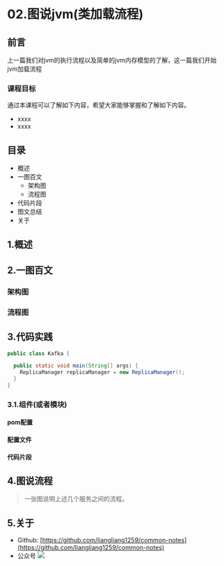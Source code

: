 # 02.图说jvm(类加载流程)
## 前言
上一篇我们对jvm的执行流程以及简单的jvm内存模型的了解，这一篇我们开始jvm加载流程
### 课程目标
通过本课程可以了解如下内容，希望大家能够掌握和了解如下内容。
 - xxxx
 - xxxx
## 目录
 - 概述
 - 一图百文
   - 架构图
   - 流程图 
 - 代码片段
 - 图文总结
 - 关于
## 1.概述


## 2.一图百文
### 架构图
### 流程图

## 3.代码实践
```java
public class Kafka {

  public static void main(String[] args) {
    ReplicaManager replicaManager = new ReplicaManager();
  }
}
```




### 3.1.组件(或者模块)

#### pom配置

#### 配置文件

#### 代码片段


## 4.图说流程
> 一张图说明上述几个服务之间的流程。



## 5.关于
 - Github: [https://github.com/liangliang1259/common-notes](https://github.com/liangliang1259/common-notes)
 - 公众号
![](https://tva1.sinaimg.cn/large/007S8ZIlly1giznpxhgdvj3076076gm3.jpg)
